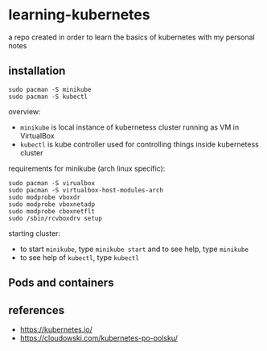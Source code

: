 # learning-kubernetes
a repo created in order to learn the basics of kubernetes with my personal notes

installation
------------

```
sudo pacman -S minikube
sudo pacman -S kubectl
```

overview:
- `minikube` is local instance of kubernetess cluster running as VM in VirtualBox
- `kubectl` is kube controller used for controlling things inside kubernetess cluster

requirements for minikube (arch linux specific):

```
sudo pacman -S virualbox
sudo pacman -S virtualbox-host-modules-arch
sudo modprobe vboxdr
sudo modprobe vboxnetadp
sudo modprobe cboxnetflt
sudo /sbin/rcvboxdrv setup
```

starting cluster:
- to start `minikube`, type `minikube start` and to see help, type `minikube`
- to see help of `kubectl`, type `kubectl`

Pods and containers
-------------------

references
----------
- https://kubernetes.io/
- https://cloudowski.com/kubernetes-po-polsku/

